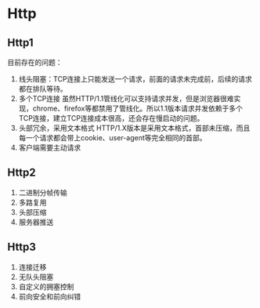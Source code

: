 # Http

## Http1
目前存在的问题：
1. 线头阻塞：TCP连接上只能发送一个请求，前面的请求未完成前，后续的请求都在排队等待。
2. 多个TCP连接
虽然HTTP/1.1管线化可以支持请求并发，但是浏览器很难实现，chrome、firefox等都禁用了管线化。所以1.1版本请求并发依赖于多个TCP连接，建立TCP连接成本很高，还会存在慢启动的问题。
3. 头部冗余，采用文本格式
HTTP/1.X版本是采用文本格式，首部未压缩，而且每一个请求都会带上cookie、user-agent等完全相同的首部。
4. 客户端需要主动请求


## Http2
1. 二进制分帧传输
2. 多路复用
3. 头部压缩
4. 服务器推送

## Http3
1. 连接迁移
2. 无队头阻塞
3. 自定义的拥塞控制
4. 前向安全和前向纠错